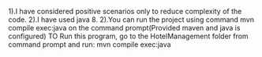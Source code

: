 1).I have considered positive scenarios only to reduce complexity of the code.
2).I have used java 8.
2).You can run the project using command mvn compile exec:java on the command prompt(Provided maven and java is configured)
TO Run this program,
go to the HotelManagement folder from command prompt and run:
mvn compile exec:java



